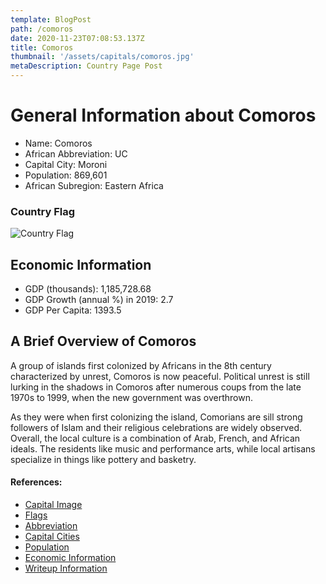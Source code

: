 ```yaml
---
template: BlogPost
path: /comoros
date: 2020-11-23T07:08:53.137Z
title: Comoros
thumbnail: '/assets/capitals/comoros.jpg'
metaDescription: Country Page Post
---
```


# General Information about Comoros

- Name: Comoros
- African Abbreviation: UC
- Capital City: Moroni
- Population: 869,601
- African Subregion: Eastern Africa

### Country Flag
![Country Flag](https://raw.githubusercontent.com/hjnilsson/country-flags/master/png1000px/km.png)

## Economic Information
 - GDP (thousands): 1,185,728.68
 - GDP Growth (annual %) in 2019: 2.7
 - GDP Per Capita: 1393.5

## A Brief Overview of Comoros
A group of islands first colonized by Africans in the 8th century characterized by unrest, Comoros is now peaceful. Political unrest is still lurking in the shadows in Comoros after numerous coups from the late 1970s to 1999, when the new government was overthrown.

As they were when first colonizing the island, Comorians are sill strong followers of Islam and their religious celebrations are widely observed. Overall, the local culture is a combination of Arab, French, and African ideals. The residents like music and performance arts, while local artisans specialize in things like pottery and basketry.


#### References:
- [Capital Image](https://www.nationsonline.org/gallery/Comoros/Mutsamudu-Anjouan-Islands-Comoros.jpg)
- [Flags](https://github.com/hjnilsson/country-flags)
- [Abbreviation](https://planetarynames.wr.usgs.gov/Abbreviations)
- [Capital Cities](https://www.nationsonline.org/oneworld/capitals_africa.htm)
- [Population](https://www.worldometers.info/population/countries-in-africa-by-population/)
- [Economic Information](https://data.worldbank.org/)
- [Writeup Information](https://www.iexplore.com/articles/travel-guides/africa/comoros/history-and-culture)

